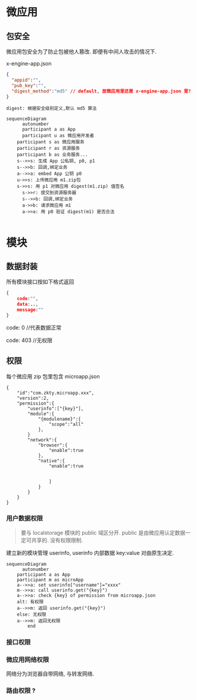 # 微应用

## 包安全

微应用包安全为了防止包被他人篡改. 即便有中间人攻击的情况下.

x-engine-app.json

``` json
{
  "appid":"",
  "pub_key":"",
  "digest_method":"md5" // default, 放微应用里还是 x-engine-app.json 里?
}
```



```
digest: 根据安全级别定义,默认 md5 算法
```



``` mermaid
sequenceDiagram
	  autonumber
	  participant a as App
	  participant u as 微应用开发者  
    participant s as 微应用服务 
    participant r as 资源服务
    participant b as 业务服务...
   	s-->>s: 生成 App 公私钥, p0, p1
   	s-->>b: 回调,绑定业务
   	a-->>a: embed App 公钥 p0
   	u->>s: 上传微应用 m1.zip包
   	s->>s: 用 p1 对微应用 digest(m1.zip) 值签名 
	  s->>r: 提交到资源服务器
	  s-->>b: 回调,绑定业务
	  a->>b: 请求微应用 m1
	  a->>a: 用 p0 验证 digest(m1) 是否合法
    

```

# 模块

## 数据封装

所有模块接口按如下格式返回

``` json
{
	code:"",
	data:..,
	message:""
}
```



code: 0   //代表数据正常

code: 403 //无权限

## 权限

每个微应用 zip 包里包含 microapp.json

```
{
	"id":"com.zkty.microapp.xxx",
	"version":2,
	"permission":{
		"userinfo":["{key}"],
		"module":{
			"{modulename}":{
				"scope":"all"
			},
		}
		"network":{
			"browser":{
				"enable":true
			},
			"native":{
				"enable":true
		
					
				]
			}
		}
	}
}
```



### 用户数据权限

> 要与 localstorage 模块的 public 域区分开. public 是由微应用认定数据一定可共享的. 没有权限限制. 

建立新的模块管理 userinfo, userinfo 内部数据 key:value 对由原生决定.

``` mermaid
sequenceDiagram
	  autonumber
    participant a as App
    participant m as microApp
    a-->>a: set userinfo["username"]="xxxx"
    m-->>a: call userinfo.get("{key}")
    a-->>a: check {key} of permission from microapp.json
    alt: 有权限
    a-->>m: 返回 userinfo.get("{key}")
    else: 无权限
    a-->>m: 返回无权限
		end

```

### 接口权限



### 微应用网络权限

网络分为浏览器自带网络, 与转发网络.



### 路由权限 ?



